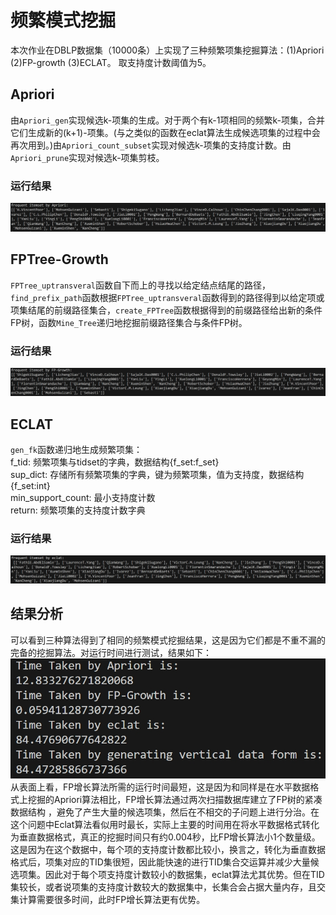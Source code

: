 # 频繁模式挖掘

本次作业在DBLP数据集（10000条）上实现了三种频繁项集挖掘算法：(1)Apriori (2)FP-growth (3)ECLAT。
取支持度计数阈值为5。


## Apriori

由`Apriori_gen`实现候选k-项集的生成。对于两个有k-1项相同的频繁k-项集，合并它们生成新的(k+1)-项集。(与之类似的函数在eclat算法生成候选项集的过程中会再次用到。)由`Apriori_count_subset`实现对候选k-项集的支持度计数。由`Apriori_prune`实现对候选k-项集剪枝。

### 运行结果

![image](fp_apriori.png)

## FPTree-Growth

`FPTree_uptransveral`函数自下而上的寻找以给定结点结尾的路径，`find_prefix_path`函数根据`FPTree_uptransveral`函数得到的路径得到以给定项或项集结尾的前缀路径集合，`create_FPTree`函数根据得到的前缀路径给出新的条件FP树，函数`Mine_Tree`递归地挖掘前缀路径集合与条件FP树。

### 运行结果

![image](fp_fpgrowth.png)

## ECLAT

`gen_fk`函数递归地生成频繁项集：<br>
    f_tid: 频繁项集与tidset的字典，数据结构{f_set:f_set}<br>
    sup_dict: 存储所有频繁项集的字典，键为频繁项集，值为支持度，数据结构{f_set:int}<br>
    min_support_count: 最小支持度计数<br>
    return: 频繁项集的支持度计数字典<br>

### 运行结果

![image](fp_eclat.png)

## 结果分析

可以看到三种算法得到了相同的频繁模式挖掘结果，这是因为它们都是不重不漏的完备的挖掘算法。对运行时间进行测试，结果如下：<br>
![image|100](run_time.png) <br>
从表面上看，FP增长算法所需的运行时间最短，这是因为和同样是在水平数据格式上挖掘的Apriori算法相比，FP增长算法通过两次扫描数据库建立了FP树的紧凑数据结构 ，避免了产生大量的候选项集，然后在不相交的子问题上进行分治。在这个问题中Eclat算法看似用时最长，实际上主要的时间用在将水平数据格式转化为垂直数据格式，真正的挖掘时间只有约0.004秒，比FP增长算法小1个数量级。<br>
这是因为在这个数据中，每个项的支持度计数都比较小，换言之，转化为垂直数据格式后，项集对应的TID集很短，因此能快速的进行TID集合交运算并减少大量候选项集。因此对于每个项支持度计数较小的数据集，eclat算法尤其优势。但在TID集较长，或者说项集的支持度计数较大的数据集中，长集合会占据大量内存，且交集计算需要很多时间，此时FP增长算法更有优势。



